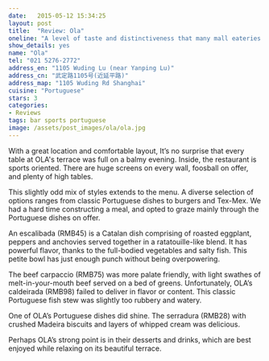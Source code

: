 ```yaml
---
date:   2015-05-12 15:34:25
layout: post
title:  "Review: Ola"
oneline: "A level of taste and distinctiveness that many mall eateries struggle to achieve"
show_details: yes
name: "Ola"
tel: "021 5276-2772"
address_en: "1105 Wuding Lu (near Yanping Lu)"
address_cn: "武定路1105号(近延平路)"
address_map: "1105 Wuding Rd Shanghai"
cuisine: "Portuguese"
stars: 3
categories:
- Reviews
tags: bar sports portuguese
image: /assets/post_images/ola/ola.jpg
---
```

With a great location and comfortable layout, It’s no surprise that every table at OLA's terrace was full on a balmy evening. Inside, the restaurant is sports oriented. There are huge screens on every wall, foosball on offer, and plenty of high tables.

This slightly odd mix of styles extends to the menu. A diverse selection of options ranges from classic Portuguese dishes to burgers and Tex-Mex. We had a hard time constructing a meal, and opted to graze mainly through the Portuguese dishes on offer.

An escalibada (RMB45) is a Catalan dish comprising of roasted eggplant, peppers and anchovies served together in a ratatouille-like blend. It has powerful flavor, thanks to the full-bodied vegetables and salty fish. This petite bowl has just enough punch without being overpowering.

The beef carpaccio (RMB75) was more palate friendly, with light swathes of melt-in-your-mouth beef served on a bed of greens. Unfortunately, OLA’s caldeirada (RMB98) failed to deliver in flavor or content. This classic Portuguese fish stew was slightly too rubbery and watery.

One of OLA’s Portuguese dishes did shine. The serradura (RMB28) with crushed Madeira biscuits and layers of whipped cream was delicious.

Perhaps OLA’s strong point is in their desserts and drinks, which are best enjoyed while relaxing on its beautiful terrace.
